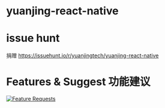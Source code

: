 # yuanjing-react-native


# issue hunt
捐赠 https://issuehunt.io/r/yuanjingtech/yuanjing-react-native

# Features & Suggest 功能建议
[![Feature Requests](https://feathub.com/yuanjingtech/yuanjing-react-native?format=svg)](https://feathub.com/yuanjingtech/yuanjing-react-native)
